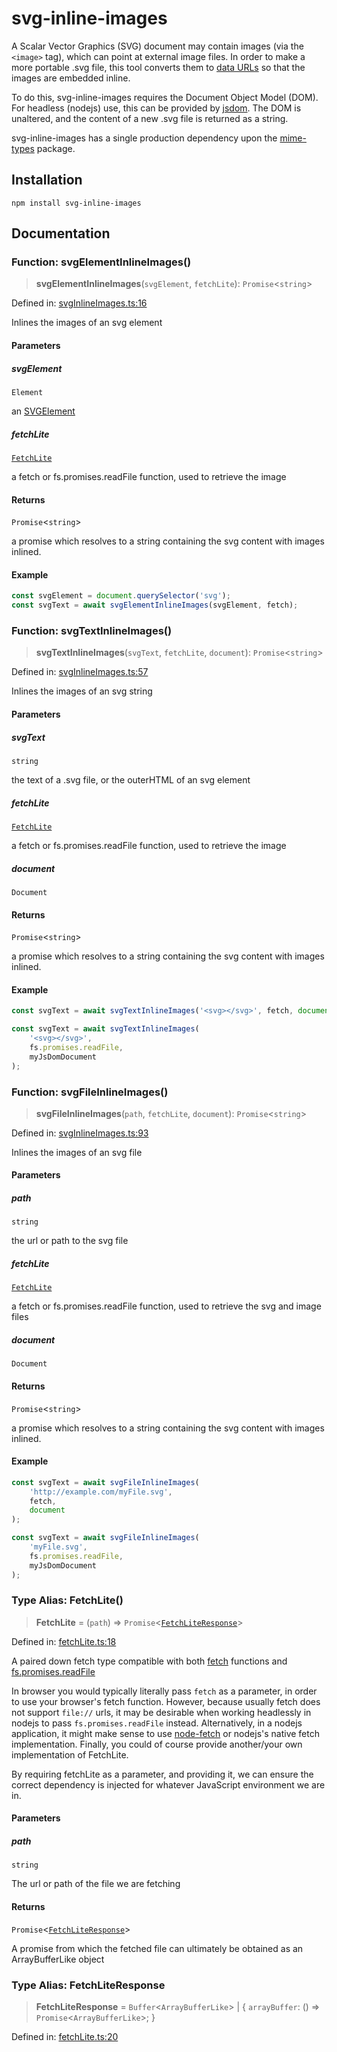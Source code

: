 # svg-inline-images

A Scalar Vector Graphics (SVG) document may contain images (via the `<image>` tag), which can point at external image files. In order to make a more portable .svg file, this tool converts them to [data URLs](https://developer.mozilla.org/en-US/docs/Web/URI/Reference/Schemes/data) so that the images are embedded inline.

To do this, svg-inline-images requires the Document Object Model (DOM). For headless (nodejs) use, this can be provided by [jsdom](https://www.npmjs.com/package/jsdom). The DOM is unaltered, and the content of a new .svg file is returned as a string.

svg-inline-images has a single production dependency upon the [mime-types](https://www.npmjs.com/package/mime-types) package.

## Installation

```
npm install svg-inline-images
```

## Documentation

<a name="svginlineimagesfunctionssvgelementinlineimagesmd"></a>

### Function: svgElementInlineImages()

> **svgElementInlineImages**(`svgElement`, `fetchLite`): `Promise`\<`string`\>

Defined in: [svgInlineImages.ts:16](https://github.com/Antony74/svg-inline-images/blob/a1a4ecd73b4cf983b107526d01d7df46264fcc97/src/svgInlineImages.ts#L16)

Inlines the images of an svg element

#### Parameters

##### svgElement

`Element`

an [SVGElement](https://developer.mozilla.org/en-US/docs/Web/API/SVGElement)

##### fetchLite

[`FetchLite`](#fetchlitetype-aliasesfetchlitemd)

a fetch or fs.promises.readFile function, used to retrieve the image

#### Returns

`Promise`\<`string`\>

a promise which resolves to a string containing the svg content with images inlined.

#### Example

```js
const svgElement = document.querySelector('svg');
const svgText = await svgElementInlineImages(svgElement, fetch);
```

<a name="svginlineimagesfunctionssvgtextinlineimagesmd"></a>

### Function: svgTextInlineImages()

> **svgTextInlineImages**(`svgText`, `fetchLite`, `document`): `Promise`\<`string`\>

Defined in: [svgInlineImages.ts:57](https://github.com/Antony74/svg-inline-images/blob/a1a4ecd73b4cf983b107526d01d7df46264fcc97/src/svgInlineImages.ts#L57)

Inlines the images of an svg string

#### Parameters

##### svgText

`string`

the text of a .svg file, or the outerHTML of an svg element

##### fetchLite

[`FetchLite`](#fetchlitetype-aliasesfetchlitemd)

a fetch or fs.promises.readFile function, used to retrieve the image

##### document

`Document`

#### Returns

`Promise`\<`string`\>

a promise which resolves to a string containing the svg content with images inlined.

#### Example

```js
const svgText = await svgTextInlineImages('<svg></svg>', fetch, document);
```

```js
const svgText = await svgTextInlineImages(
    '<svg></svg>',
    fs.promises.readFile,
    myJsDomDocument
);
```

<a name="svginlineimagesfunctionssvgfileinlineimagesmd"></a>

### Function: svgFileInlineImages()

> **svgFileInlineImages**(`path`, `fetchLite`, `document`): `Promise`\<`string`\>

Defined in: [svgInlineImages.ts:93](https://github.com/Antony74/svg-inline-images/blob/a1a4ecd73b4cf983b107526d01d7df46264fcc97/src/svgInlineImages.ts#L93)

Inlines the images of an svg file

#### Parameters

##### path

`string`

the url or path to the svg file

##### fetchLite

[`FetchLite`](#fetchlitetype-aliasesfetchlitemd)

a fetch or fs.promises.readFile function, used to retrieve the svg and image files

##### document

`Document`

#### Returns

`Promise`\<`string`\>

a promise which resolves to a string containing the svg content with images inlined.

#### Example

```js
const svgText = await svgFileInlineImages(
    'http://example.com/myFile.svg',
    fetch,
    document
);
```

```js
const svgText = await svgFileInlineImages(
    'myFile.svg',
    fs.promises.readFile,
    myJsDomDocument
);
```

<a name="fetchlitetype-aliasesfetchlitemd"></a>

### Type Alias: FetchLite()

> **FetchLite** = (`path`) => `Promise`\<[`FetchLiteResponse`](#fetchlitetype-aliasesfetchliteresponsemd)\>

Defined in: [fetchLite.ts:18](https://github.com/Antony74/svg-inline-images/blob/a1a4ecd73b4cf983b107526d01d7df46264fcc97/src/fetchLite.ts#L18)

A paired down fetch type compatible with both
[fetch](https://developer.mozilla.org/en-US/docs/Web/API/Fetch_API/Using_Fetch) functions
and [fs.promises.readFile](https://nodejs.org/api/fs.html#fspromisesreadfilepath-options)

In browser you would typically literally pass `fetch` as a parameter, in order to use your browser's fetch function.
However, because usually fetch does not support `file://` urls, it may be desirable when working headlessly in nodejs
to pass `fs.promises.readFile` instead. Alternatively, in a nodejs application, it might make sense to use
[node-fetch](https://www.npmjs.com/package/node-fetch) or nodejs's native fetch implementation.
Finally, you could of course provide another/your own implementation of FetchLite.

By requiring fetchLite as a parameter, and providing it, we can ensure the correct dependency is injected
for whatever JavaScript environment we are in.

#### Parameters

##### path

`string`

The url or path of the file we are fetching

#### Returns

`Promise`\<[`FetchLiteResponse`](#fetchlitetype-aliasesfetchliteresponsemd)\>

A promise from which the fetched file can ultimately be obtained as an ArrayBufferLike object

<a name="fetchlitetype-aliasesfetchliteresponsemd"></a>

### Type Alias: FetchLiteResponse

> **FetchLiteResponse** = `Buffer`\<`ArrayBufferLike`\> \| \{ `arrayBuffer`: () => `Promise`\<`ArrayBufferLike`\>; \}

Defined in: [fetchLite.ts:20](https://github.com/Antony74/svg-inline-images/blob/a1a4ecd73b4cf983b107526d01d7df46264fcc97/src/fetchLite.ts#L20)
